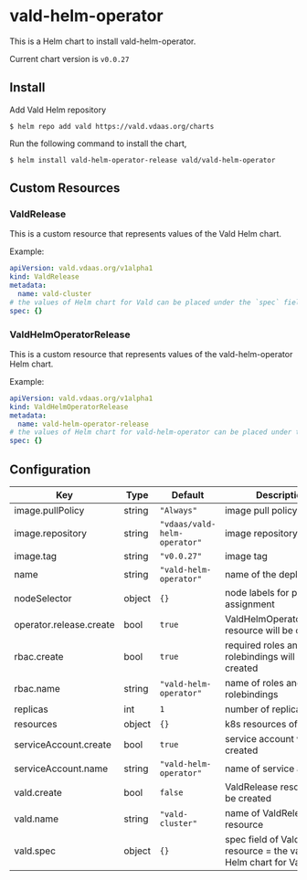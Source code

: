 vald-helm-operator
===

This is a Helm chart to install vald-helm-operator.

Current chart version is `v0.0.27`

Install
---

Add Vald Helm repository

    $ helm repo add vald https://vald.vdaas.org/charts

Run the following command to install the chart,

    $ helm install vald-helm-operator-release vald/vald-helm-operator

Custom Resources
---

### ValdRelease

This is a custom resource that represents values of the Vald Helm chart.

Example:

```yaml
apiVersion: vald.vdaas.org/v1alpha1
kind: ValdRelease
metadata:
  name: vald-cluster
# the values of Helm chart for Vald can be placed under the `spec` field.
spec: {}
```

### ValdHelmOperatorRelease

This is a custom resource that represents values of the vald-helm-operator Helm chart.

Example:

```yaml
apiVersion: vald.vdaas.org/v1alpha1
kind: ValdHelmOperatorRelease
metadata:
  name: vald-helm-operator-release
# the values of Helm chart for vald-helm-operator can be placed under the `spec` field.
spec: {}
```

Configuration
---

| Key | Type | Default | Description |
|-----|------|---------|-------------|
| image.pullPolicy | string | `"Always"` | image pull policy |
| image.repository | string | `"vdaas/vald-helm-operator"` | image repository |
| image.tag | string | `"v0.0.27"` | image tag |
| name | string | `"vald-helm-operator"` | name of the deployment |
| nodeSelector | object | `{}` | node labels for pod assignment |
| operator.release.create | bool | `true` | ValdHelmOperatorRelease resource will be created |
| rbac.create | bool | `true` | required roles and rolebindings will be created |
| rbac.name | string | `"vald-helm-operator"` | name of roles and rolebindings |
| replicas | int | `1` | number of replicas |
| resources | object | `{}` | k8s resources of pod |
| serviceAccount.create | bool | `true` | service account will be created |
| serviceAccount.name | string | `"vald-helm-operator"` | name of service account |
| vald.create | bool | `false` | ValdRelease resource will be created |
| vald.name | string | `"vald-cluster"` | name of ValdRelease resource |
| vald.spec | object | `{}` | spec field of ValdRelease resource = the values of Helm chart for Vald |
